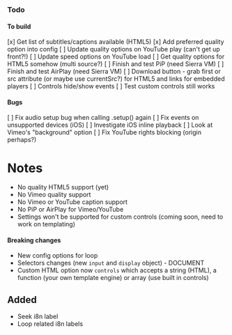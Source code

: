### Todo

#### To build
[x] Get list of subtitles/captions available (HTML5)
[x] Add preferred quality option into config
[ ] Update quality options on YouTube play (can't get up front?!)
[ ] Update speed options on YouTube load
[ ] Get quality options for HTML5 somehow (multi source?)
[ ] Finish and test PiP (need Sierra VM)
[ ] Finish and test AirPlay (need Sierra VM)
[ ] Download button - grab first <source> or src attribute (or maybe use currentSrc?) for HTML5 and links for embedded players
[ ] Controls hide/show events
[ ] Test custom controls still works

#### Bugs
[ ] Fix audio setup bug when calling .setup() again
[ ] Fix events on unsupported devices (iOS)
[ ] Investigate iOS inline playback
[ ] Look at Vimeo's "background" option
[ ] Fix YouTube rights blocking (origin perhaps?)

# Notes
- No quality HTML5 support (yet)
- No Vimeo quality support
- No Vimeo or YouTube caption support
- No PiP or AirPlay for Vimeo/YouTube
- Settings won't be supported for custom controls (coming soon, need to work on templating)

#### Breaking changes
- New config options for loop
- Selectors changes (new `input` and `display` object) - DOCUMENT
- Custom HTML option now `controls` which accepts a string (HTML), a function (your own template engine) or array (use built in controls)

## Added
- Seek i8n label
- Loop related i8n labels